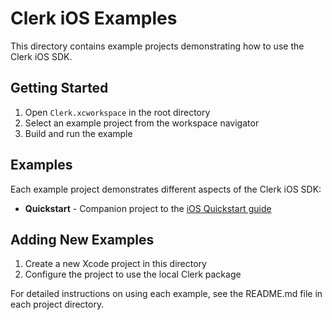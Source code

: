 # Clerk iOS Examples

This directory contains example projects demonstrating how to use the Clerk iOS SDK.

## Getting Started

1. Open `Clerk.xcworkspace` in the root directory
2. Select an example project from the workspace navigator
3. Build and run the example

## Examples

Each example project demonstrates different aspects of the Clerk iOS SDK:

- **Quickstart** - Companion project to the [iOS Quickstart guide](https://clerk.com/docs/quickstarts/ios)

## Adding New Examples

1. Create a new Xcode project in this directory
2. Configure the project to use the local Clerk package

For detailed instructions on using each example, see the README.md file in each project directory.